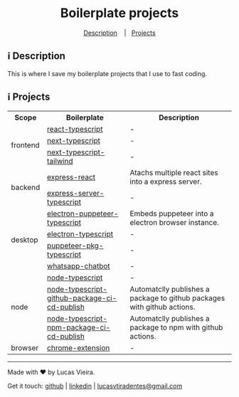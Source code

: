 <h1 align="center">
  Boilerplate projects
</h1>

<p align="center">
  <a href="#information_source-description">Description</a>
  &nbsp;&nbsp;&nbsp;|&nbsp;&nbsp;&nbsp;<a href="#information_source-projects">Projects</a>
</p>

## :information_source: Description

This is where I save my boilerplate projects that I use to fast coding.

## :information_source: Projects

<div align="center" style="text-align: center;">
  <table>
    <tr>
      <th>Scope</th>
      <th>Boilerplate</th>
      <th>Description</th>
    </tr>
    <tr>
      <td rowspan="3">frontend</td>
      <td align="left">
        <a href="https://github.com/lucasvtiradentes/development-utils/tree/master/boilerplate-projects/react-typescript-boilerplate">react-typescript</a>
      </td>
      <td align="left">-</td>
    </tr>
    <tr>
      <!-- <td>frontend</td> -->
      <td align="left">
        <a href="https://github.com/lucasvtiradentes/development-utils/tree/master/boilerplate-projects/next-typescript-boilerplate">next-typescript</a>
      </td>
      <td align="left">-</td>
    </tr>
    <tr>
      <!-- <td>frontend</td> -->
      <td align="left">
        <a href="https://github.com/lucasvtiradentes/development-utils/tree/master/boilerplate-projects/next-typescript-tailwind-boilerplate">next-typescript-tailwind</a>
      </td>
      <td align="left">-</td>
    </tr>
    <tr>
      <td rowspan="2">backend</td>
      <td align="left">
        <a href="https://github.com/lucasvtiradentes/development-utils/tree/master/boilerplate-projects/express-react-boilerplate">express-react</a>
      </td>
      <td align="left">Atachs multiple react sites into a express server.</td>
    </tr>
    <tr>
      <!-- <td>backend</td> -->
      <td align="left">
        <a href="https://github.com/lucasvtiradentes/development-utils/tree/master/boilerplate-projects/express-server-typescript-boilerplate">express-server-typescript</a>
      </td>
      <td align="left">-</td>
    </tr>
    <tr>
      <td rowspan="4">desktop</td>
      <td align="left">
        <a href="https://github.com/lucasvtiradentes/development-utils/tree/master/boilerplate-projects/electron-puppeteer-typescript-boilerplate">electron-puppeteer-typescript</a>
      </td>
      <td align="left">Embeds puppeteer into a electron browser instance.</td>
    </tr>
    <tr>
      <!-- <td>desktop</td> -->
      <td align="left">
        <a href="https://github.com/lucasvtiradentes/development-utils/tree/master/boilerplate-projects/electron-typescript-boilerplate">electron-typescript</a>
      </td>
      <td align="left">-</td>
    </tr>
    <tr>
      <!-- <td>desktop</td> -->
      <td align="left">
        <a href="https://github.com/lucasvtiradentes/development-utils/tree/master/boilerplate-projects/puppeteer-pkg-typescript-boilerplate">puppeteer-pkg-typescript</a>
      </td>
      <td align="left">-</td>
    </tr>
    <tr>
      <!-- <td>desktop</td> -->
      <td align="left">
        <a href="https://github.com/lucasvtiradentes/development-utils/tree/master/boilerplate-projects/whatsapp-chatbot-boilerplate">whatsapp-chatbot</a>
      </td>
      <td align="left">-</td>
    </tr>
    <tr>
      <td rowspan="3">node</td>
      <td align="left">
        <a href="https://github.com/lucasvtiradentes/development-utils/tree/master/boilerplate-projects/node-typescript-boilerplate">node-typescript</a>
      </td>
      <td align="left">-</td>
    </tr>
    <tr>
      <!-- <td>base</td> -->
      <td align="left">
        <a href="https://github.com/lucasvtiradentes/development-utils/tree/master/boilerplate-projects/node-typescript-github-package-ci-cd-publish-boilerplate">node-typescript-github-package-ci-cd-publish</a>
      </td>
      <td align="left">Automatclly publishes a package to github packages with github actions.</td>
    </tr>
    <tr>
      <!-- <td>base</td> -->
      <td align="left">
        <a href="https://github.com/lucasvtiradentes/development-utils/tree/master/boilerplate-projects/node-typescript-npm-package-ci-cd-publish-boilerplate">node-typescript-npm-package-ci-cd-publish</a>
      </td>
      <td align="left">Automatclly publishes a package to npm with github actions.</td>
    </tr>
    <tr>
      <td>browser</td>
      <td align="left">
        <a href="https://github.com/lucasvtiradentes/development-utils/tree/master/boilerplate-projects/chrome-extension-boilerplate">chrome-extension</a>
      </td>
      <td align="left">-</td>
    </tr>
  </table>
</div>

---

Made with ♥ by Lucas Vieira.

Get it touch: [github](https://github.com/lucasvtiradentes) | [linkedin](https://www.linkedin.com/in/lucasvtiradentes) | lucasvtiradentes@gmail.com
